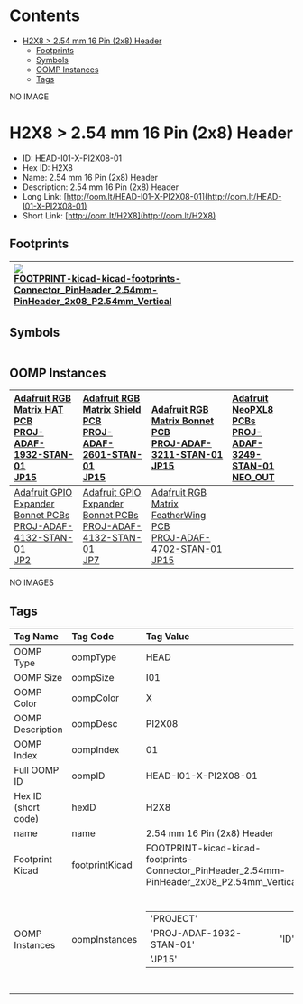 



Contents
========

* [H2X8 > 2.54 mm 16 Pin (2x8) Header](#h2x8--254-mm-16-pin-2x8-header)
	* [Footprints](#footprints)
	* [Symbols](#symbols)
	* [OOMP Instances](#oomp-instances)
	* [Tags](#tags)
  
NO IMAGE  
# H2X8 > 2.54 mm 16 Pin (2x8) Header

- ID: HEAD-I01-X-PI2X08-01
- Hex ID: H2X8
- Name: 2.54 mm 16 Pin (2x8) Header
- Description: 2.54 mm 16 Pin (2x8) Header
- Long Link: [http://oom.lt/HEAD-I01-X-PI2X08-01](http://oom.lt/HEAD-I01-X-PI2X08-01)
- Short Link: [http://oom.lt/H2X8](http://oom.lt/H2X8)

## Footprints
  

|[![](https://raw.githubusercontent.com/oomlout/oomlout_OOMP_eda_V2/FOOTPRINT/kicad/kicad-footprints/Connector_PinHeader_2.54mm/PinHeader_2x08_P2.54mm_Vertical/main/image_140.png)<br>FOOTPRINT-kicad-kicad-footprints-Connector_PinHeader_2.54mm-PinHeader_2x08_P2.54mm_Vertical](https://github.com/oomlout/oomlout_OOMP_eda_V2/FOOTPRINT/kicad/kicad-footprints/Connector_PinHeader_2.54mm/PinHeader_2x08_P2.54mm_Vertical/tree/main/)||||
| :--- | :--- | :--- | :--- |

## Symbols
  

|||||
| :--- | :--- | :--- | :--- |

## OOMP Instances
  

|[Adafruit RGB Matrix HAT PCB<br>PROJ-ADAF-1932-STAN-01<br>JP15](https://github.com/oomlout/oomlout_OOMP_projects_V2/PROJ/ADAF/1932/STAN/01/tree/main/)|[Adafruit RGB Matrix Shield PCB<br>PROJ-ADAF-2601-STAN-01<br>JP15](https://github.com/oomlout/oomlout_OOMP_projects_V2/PROJ/ADAF/2601/STAN/01/tree/main/)|[Adafruit RGB Matrix Bonnet PCB<br>PROJ-ADAF-3211-STAN-01<br>JP15](https://github.com/oomlout/oomlout_OOMP_projects_V2/PROJ/ADAF/3211/STAN/01/tree/main/)|[Adafruit NeoPXL8 PCBs<br>PROJ-ADAF-3249-STAN-01<br>NEO_OUT](https://github.com/oomlout/oomlout_OOMP_projects_V2/PROJ/ADAF/3249/STAN/01/tree/main/)|
| :--- | :--- | :--- | :--- |
|[Adafruit GPIO Expander Bonnet PCBs<br>PROJ-ADAF-4132-STAN-01<br>JP2](https://github.com/oomlout/oomlout_OOMP_projects_V2/PROJ/ADAF/4132/STAN/01/tree/main/)|[Adafruit GPIO Expander Bonnet PCBs<br>PROJ-ADAF-4132-STAN-01<br>JP7](https://github.com/oomlout/oomlout_OOMP_projects_V2/PROJ/ADAF/4132/STAN/01/tree/main/)|[Adafruit RGB Matrix FeatherWing PCB<br>PROJ-ADAF-4702-STAN-01<br>JP15](https://github.com/oomlout/oomlout_OOMP_projects_V2/PROJ/ADAF/4702/STAN/01/tree/main/)||
  
NO IMAGES  
## Tags
  

|Tag Name|Tag Code|Tag Value|
| :--- | :--- | :--- |
|OOMP Type|oompType|HEAD|
|OOMP Size|oompSize|I01|
|OOMP Color|oompColor|X|
|OOMP Description|oompDesc|PI2X08|
|OOMP Index|oompIndex|01|
|Full OOMP ID|oompID|HEAD-I01-X-PI2X08-01|
|Hex ID (short code)|hexID|H2X8|
|name|name|2.54 mm 16 Pin (2x8) Header|
|Footprint Kicad|footprintKicad|FOOTPRINT-kicad-kicad-footprints-Connector_PinHeader_2.54mm-PinHeader_2x08_P2.54mm_Vertical|
|OOMP Instances|oompInstances|<table><tr><td>'PROJECT'</td></tr><tr><td> 'PROJ-ADAF-1932-STAN-01'</td><td> 'ID'</td></tr><tr><td> 'JP15'</td></tr></table></td><td> <table><tr><td>'PROJECT'</td></tr><tr><td> 'PROJ-ADAF-2601-STAN-01'</td><td> 'ID'</td></tr><tr><td> 'JP15'</td></tr></table></td><td> <table><tr><td>'PROJECT'</td></tr><tr><td> 'PROJ-ADAF-3211-STAN-01'</td><td> 'ID'</td></tr><tr><td> 'JP15'</td></tr></table></td><td> <table><tr><td>'PROJECT'</td></tr><tr><td> 'PROJ-ADAF-3249-STAN-01'</td><td> 'ID'</td></tr><tr><td> 'NEO_OUT'</td></tr></table></td><td> <table><tr><td>'PROJECT'</td></tr><tr><td> 'PROJ-ADAF-4132-STAN-01'</td><td> 'ID'</td></tr><tr><td> 'JP2'</td></tr></table></td><td> <table><tr><td>'PROJECT'</td></tr><tr><td> 'PROJ-ADAF-4132-STAN-01'</td><td> 'ID'</td></tr><tr><td> 'JP7'</td></tr></table></td><td> <table><tr><td>'PROJECT'</td></tr><tr><td> 'PROJ-ADAF-4702-STAN-01'</td><td> 'ID'</td></tr><tr><td> 'JP15'</td></tr></table>|
||||
